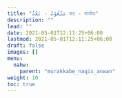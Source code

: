 ```yaml
---
title: "مَنْعُوْتٌ - نَعْتٌ নাত - মানউত"
description: ""
lead: ""
date: 2021-05-01T12:11:25+06:00
lastmod: 2021-05-01T12:11:25+06:00
draft: false
images: []
menu: 
  nahw:
    parent: "murakkabe_naqis_anwan"
weight: 10
toc: true
---
```



